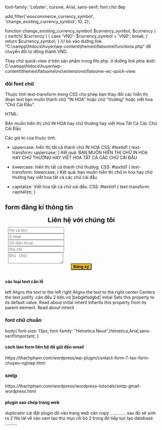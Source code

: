 font-family: 'Lobster', cursive, Arial, sans-serif;
font chữ đẹp 

add_filter('woocommerce_currency_symbol', 'change_existing_currency_symbol', 10, 2);
 
function change_existing_currency_symbol( $currency_symbol, $currency ) {
 switch( $currency ) {
 case 'VND': $currency_symbol = 'VNÐ'; break;
 }
 return $currency_symbol;
}   /// bỏ vào đường link    "C:\xampp\htdocs\huyen\wp-content\themes\flatsome\functions.php" để chuyển đổi từ đồng thành VND.


Thay chữ quick-view ở trên sản phẩm  trong file php. ở đường link phía dưới:
C:\xampp\htdocs\huyen\wp-content\themes\flatsome\inc\extensions\flatsome-wc-quick-view

<div>
<h3> đôi font chữ </h3>
Thuộc tính text-transform trong CSS cho phép bạn thay đổi các hiển thị đoạn text bạn muốn thành chữ "IN HOA" hoặc chữ "thường" hoặc viết hoa "Chữ Cái Đầu".

HTML:
<p id="textid1">BẠn muốn hiển thị chữ IN HOA hay chữ thường hay viết Hoa Tất Cả Các Chữ Cái Đầu</p> 

Các giá trị của thuộc tính.
 - uppercase: hiển thị tất cả thành chữ IN HOA
CSS:
#textid1 {
text-transform: uppercase;
}
Kết quả:
BẠN MUỐN HIỂN THỊ CHỮ IN HOA HAY CHỮ THƯỜNG HAY VIẾT HOA TẤT CẢ CÁC CHỮ CÁI ĐẦU

 - lowercase: hiển thị tất cả thành chữ thường.
CSS:
#textid1 {
text-transform: lowercase;
}
Kết quả:
bạn muốn hiển thị chữ in hoa hay chữ thường hay viết hoa tất cả các chữ cái đầu

 - capitalize: Viết hoa tất cả chữ cái đầu.
CSS:
#textid1 {
text-transform: capitalize;
}
</div>

<div class="form dang ki thong tin"><h2>form đăng kí thông tin </h2>
<div class="vc_column-inner "><div class="wpb_wrapper">
<div class="qodef-custom-font-holder" style="font-family: sans-serif;font-size: 22px;font-weight: 700;text-align: center;color: #000000" data-font-size="22">
	Liên hệ với chúng tôi</div>
	<div class="wpb_text_column wpb_content_element ">
		<div class="wpb_wrapper">
			            <div class="block_price login-devnet">
                <form action="" method="post" class="form_price">
                    <div style="display:none" class="notification_popup"></div>
                    <input type="hidden" class="goto" name="goto" value="">
                    <div class="block_rm">
                        <div class="group-from">
                            <input type="hidden" class="name_rm" name="name_rm" value="Liên hệ với chúng tôi 0đ">
                            <input type="hidden" class="price_rm" name="price_rm" value="0">
                            <input type="hidden" class="commission_rm" name="commission_rm" value="">
                            <input type="hidden" class="bonus_rm" name="bonus_rm" value="">
                            <div class="panel-default">
                                <div class="block-rm">
                                    <div class="rm-form-group">
                                        <input required="" type="text" name="fullname_rm" value="" placeholder="Họ và tên:" class="rm-form-control fullname_rm">
                                    </div>
                                    <div class="rm-form-group">
                                        <input required="" type="email" name="email_rm" value="" placeholder="E-Mail:" class="rm-form-control email_rm">
                                    </div>
                                    <div class="rm-form-group">
                                        <input required="" type="number" name="phone_rm" value="" placeholder="Số điện thoại:" class="rm-form-control phone_rm">
                                    </div>
                                    <div class="rm-form-group">
                                        <input required="" type="text" name="address_rm" value="" placeholder="Địa chỉ:" class="rm-form-control address_rm">
                                    </div>
                                    <div class="rm-form-group">
                                        <textarea type="text" name="note_rm" placeholder="Ghi chú:" class="rm-form-control note_rm"></textarea>
                                    </div>
                                </div>
                            </div>
                            <div class="order-btn">
                                <input type="submit" name="purchase_rm" value="Đăng ký" class="btn order-price order_btn">
                            </div>
                        </div>
                    </div>
                </form>
            </div>
            <style>
                .block_rm{padding: 10px}
                .order-price{background-color: #52b400; color: #ffffff;font-weight: 700;}
                .order-btn{text-align: center;}
                .btn.order-price.order_btn{ background-color: #f1c110;
                color: black; }
            </style>
</div></div>
</div>

<div>
	<h4> các loại text căn lề </h4>
	left	Aligns the text to the left	
right	Aligns the text to the right	
center	Centers the text	
justify	:cân đều 2 bên vd |bxbgkfsdgbd|	
initial	Sets this property to its default value. Read about initial	
inherit	Inherits this property from its parent element. Read about inherit	
</div>
<div>
	<h3> font chữ chuẩn</h3>
	body{
    font-size: 13px;
    font-family: "Helvetica Neue",Helvetica,Arial,sans-serif!important;
}
</div>

<h4> cách làm form liên hệ để gửi đến email </h4>
https://thachpham.com/wordpress/wp-plugin/contact-form-7-tao-form-chuyen-nghiep.html

<h3> smtp </h3>
https://thachpham.com/wordpress/wordpress-tutorials/smtp-gmail-wordpress.html

<h4> plugin sao chép trang web </h4>
duplicator
cài đặt plugin đó vào trang web càn copy
............. sau đó sẽ sinh ra 2 file tải về
vào xam tạo thư mục rồi bỏ 2 trong đó 
tiếp tục tạo database ..........

